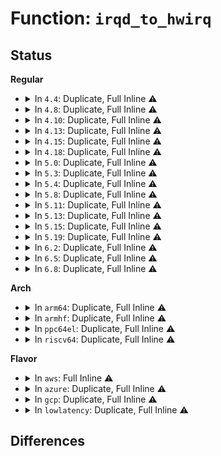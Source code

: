 # Function: <code>irqd_to_hwirq</code>

## Status
<b>Regular</b>
<ul>
<li>
<details>
<summary>In <code>4.4</code>: Duplicate, Full Inline ⚠️</summary>

**Collision:** Static Duplication

**Inline:** Full

**Transformation:** False

**Instances:**

```
In drivers/pinctrl/intel/pinctrl-baytrail.c (0)
Location: include/linux/irq.h:302
Inline: True
```
```
In drivers/gpio/gpio-intel-mid.c (0)
Location: include/linux/irq.h:302
Inline: True
```
```
In drivers/gpio/gpio-lynxpoint.c (0)
Location: include/linux/irq.h:302
Inline: True
```
```
In drivers/gpio/gpio-zx.c (0)
Location: include/linux/irq.h:302
Inline: True
```
</details>
</li>
<li>
<details>
<summary>In <code>4.8</code>: Duplicate, Full Inline ⚠️</summary>

**Collision:** Static Duplication

**Inline:** Full

**Transformation:** False

**Instances:**

```
In drivers/pinctrl/intel/pinctrl-baytrail.c (0)
Location: include/linux/irq.h:317
Inline: True
```
```
In drivers/gpio/gpio-lynxpoint.c (0)
Location: include/linux/irq.h:317
Inline: True
```
```
In drivers/gpio/gpio-zx.c (0)
Location: include/linux/irq.h:317
Inline: True
```
</details>
</li>
<li>
<details>
<summary>In <code>4.10</code>: Duplicate, Full Inline ⚠️</summary>

**Collision:** Static Duplication

**Inline:** Full

**Transformation:** False

**Instances:**

```
In drivers/pinctrl/intel/pinctrl-baytrail.c (0)
Location: include/linux/irq.h:334
Inline: True
```
```
In drivers/pinctrl/intel/pinctrl-cherryview.c (0)
Location: include/linux/irq.h:334
Inline: True
```
```
In drivers/gpio/gpio-lynxpoint.c (0)
Location: include/linux/irq.h:334
Inline: True
```
</details>
</li>
<li>
<details>
<summary>In <code>4.13</code>: Duplicate, Full Inline ⚠️</summary>

**Collision:** Static Duplication

**Inline:** Full

**Transformation:** False

**Instances:**

```
In drivers/pinctrl/intel/pinctrl-baytrail.c (0)
Location: include/linux/irq.h:372
Inline: True
```
```
In drivers/pinctrl/intel/pinctrl-cherryview.c (0)
Location: include/linux/irq.h:372
Inline: True
```
```
In drivers/gpio/gpio-lynxpoint.c (0)
Location: include/linux/irq.h:372
Inline: True
```
</details>
</li>
<li>
<details>
<summary>In <code>4.15</code>: Duplicate, Full Inline ⚠️</summary>

**Collision:** Static Duplication

**Inline:** Full

**Transformation:** False

**Instances:**

```
In drivers/pinctrl/intel/pinctrl-baytrail.c (0)
Location: include/linux/irq.h:399
Inline: True
```
```
In drivers/pinctrl/intel/pinctrl-cherryview.c (0)
Location: include/linux/irq.h:399
Inline: True
```
```
In drivers/pinctrl/intel/pinctrl-intel.c (0)
Location: include/linux/irq.h:399
Inline: True
```
```
In drivers/gpio/gpio-lynxpoint.c (0)
Location: include/linux/irq.h:399
Inline: True
```
</details>
</li>
<li>
<details>
<summary>In <code>4.18</code>: Duplicate, Full Inline ⚠️</summary>

**Collision:** Static Duplication

**Inline:** Full

**Transformation:** False

**Instances:**

```
In drivers/pinctrl/intel/pinctrl-baytrail.c (0)
Location: include/linux/irq.h:394
Inline: True
```
```
In drivers/pinctrl/intel/pinctrl-cherryview.c (0)
Location: include/linux/irq.h:394
Inline: True
```
```
In drivers/gpio/gpio-lynxpoint.c (0)
Location: include/linux/irq.h:394
Inline: True
```
</details>
</li>
<li>
<details>
<summary>In <code>5.0</code>: Duplicate, Full Inline ⚠️</summary>

**Collision:** Static Duplication

**Inline:** Full

**Transformation:** False

**Instances:**

```
In drivers/pinctrl/intel/pinctrl-baytrail.c (0)
Location: include/linux/irq.h:395
Inline: True
```
```
In drivers/pinctrl/intel/pinctrl-cherryview.c (0)
Location: include/linux/irq.h:395
Inline: True
```
```
In drivers/gpio/gpio-lynxpoint.c (0)
Location: include/linux/irq.h:395
Inline: True
```
</details>
</li>
<li>
<details>
<summary>In <code>5.3</code>: Duplicate, Full Inline ⚠️</summary>

**Collision:** Static Duplication

**Inline:** Full

**Transformation:** False

**Instances:**

```
In drivers/pinctrl/intel/pinctrl-baytrail.c (0)
Location: include/linux/irq.h:395
Inline: True
```
```
In drivers/pinctrl/intel/pinctrl-cherryview.c (0)
Location: include/linux/irq.h:395
Inline: True
```
```
In drivers/gpio/gpio-lynxpoint.c (0)
Location: include/linux/irq.h:395
Inline: True
```
</details>
</li>
<li>
<details>
<summary>In <code>5.4</code>: Duplicate, Full Inline ⚠️</summary>

**Collision:** Static Duplication

**Inline:** Full

**Transformation:** False

**Instances:**

```
In drivers/pinctrl/intel/pinctrl-baytrail.c (0)
Location: include/linux/irq.h:413
Inline: True
```
```
In drivers/pinctrl/intel/pinctrl-cherryview.c (0)
Location: include/linux/irq.h:413
Inline: True
```
```
In drivers/gpio/gpio-lynxpoint.c (0)
Location: include/linux/irq.h:413
Inline: True
```
</details>
</li>
<li>
<details>
<summary>In <code>5.8</code>: Duplicate, Full Inline ⚠️</summary>

**Collision:** Static Duplication

**Inline:** Full

**Transformation:** False

**Instances:**

```
In drivers/pinctrl/intel/pinctrl-baytrail.c (ffffffff81608e7d)
Location: include/linux/irq.h:439
Inline: True
Inline callers:
  - drivers/pinctrl/intel/pinctrl-baytrail.c:byt_irq_type
  - drivers/pinctrl/intel/pinctrl-baytrail.c:byt_irq_unmask
  - drivers/pinctrl/intel/pinctrl-baytrail.c:byt_irq_mask
  - drivers/pinctrl/intel/pinctrl-baytrail.c:byt_irq_ack
```
```
In drivers/pinctrl/intel/pinctrl-cherryview.c (ffffffff8160c11e)
Location: include/linux/irq.h:439
Inline: True
Inline callers:
  - drivers/pinctrl/intel/pinctrl-cherryview.c:chv_gpio_irq_type
  - drivers/pinctrl/intel/pinctrl-cherryview.c:chv_gpio_irq_startup
  - drivers/pinctrl/intel/pinctrl-cherryview.c:chv_gpio_irq_mask_unmask
  - drivers/pinctrl/intel/pinctrl-cherryview.c:chv_gpio_irq_ack
```
</details>
</li>
<li>
<details>
<summary>In <code>5.11</code>: Duplicate, Full Inline ⚠️</summary>

**Collision:** Static Duplication

**Inline:** Full

**Transformation:** False

**Instances:**

```
In drivers/pinctrl/intel/pinctrl-baytrail.c (ffffffff8162d58d)
Location: include/linux/irq.h:449
Inline: True
Inline callers:
  - drivers/pinctrl/intel/pinctrl-baytrail.c:byt_irq_type
  - drivers/pinctrl/intel/pinctrl-baytrail.c:byt_irq_unmask
  - drivers/pinctrl/intel/pinctrl-baytrail.c:byt_irq_mask
  - drivers/pinctrl/intel/pinctrl-baytrail.c:byt_irq_ack
```
```
In drivers/pinctrl/intel/pinctrl-cherryview.c (ffffffff81630946)
Location: include/linux/irq.h:449
Inline: True
Inline callers:
  - drivers/pinctrl/intel/pinctrl-cherryview.c:chv_gpio_irq_type
  - drivers/pinctrl/intel/pinctrl-cherryview.c:chv_gpio_irq_startup
  - drivers/pinctrl/intel/pinctrl-cherryview.c:chv_gpio_irq_mask_unmask
  - drivers/pinctrl/intel/pinctrl-cherryview.c:chv_gpio_irq_ack
```
```
In drivers/pinctrl/intel/pinctrl-intel.c (ffffffff81631898)
Location: include/linux/irq.h:449
Inline: True
Inline callers:
  - drivers/pinctrl/intel/pinctrl-intel.c:intel_gpio_irq_wake
  - drivers/pinctrl/intel/pinctrl-intel.c:intel_gpio_irq_type
  - drivers/pinctrl/intel/pinctrl-intel.c:intel_gpio_irq_mask_unmask
  - drivers/pinctrl/intel/pinctrl-intel.c:intel_gpio_irq_ack
```
</details>
</li>
<li>
<details>
<summary>In <code>5.13</code>: Duplicate, Full Inline ⚠️</summary>

**Collision:** Static Duplication

**Inline:** Full

**Transformation:** False

**Instances:**

```
In drivers/pinctrl/intel/pinctrl-baytrail.c (ffffffff816111fd)
Location: include/linux/irq.h:449
Inline: True
Inline callers:
  - drivers/pinctrl/intel/pinctrl-baytrail.c:byt_irq_type
  - drivers/pinctrl/intel/pinctrl-baytrail.c:byt_irq_unmask
  - drivers/pinctrl/intel/pinctrl-baytrail.c:byt_irq_mask
  - drivers/pinctrl/intel/pinctrl-baytrail.c:byt_irq_ack
```
```
In drivers/pinctrl/intel/pinctrl-cherryview.c (ffffffff816145e6)
Location: include/linux/irq.h:449
Inline: True
Inline callers:
  - drivers/pinctrl/intel/pinctrl-cherryview.c:chv_gpio_irq_type
  - drivers/pinctrl/intel/pinctrl-cherryview.c:chv_gpio_irq_startup
  - drivers/pinctrl/intel/pinctrl-cherryview.c:chv_gpio_irq_mask_unmask
  - drivers/pinctrl/intel/pinctrl-cherryview.c:chv_gpio_irq_ack
```
```
In drivers/pinctrl/intel/pinctrl-intel.c (ffffffff81615318)
Location: include/linux/irq.h:449
Inline: True
Inline callers:
  - drivers/pinctrl/intel/pinctrl-intel.c:intel_gpio_irq_wake
  - drivers/pinctrl/intel/pinctrl-intel.c:intel_gpio_irq_type
  - drivers/pinctrl/intel/pinctrl-intel.c:intel_gpio_irq_mask_unmask
  - drivers/pinctrl/intel/pinctrl-intel.c:intel_gpio_irq_ack
```
</details>
</li>
<li>
<details>
<summary>In <code>5.15</code>: Duplicate, Full Inline ⚠️</summary>

**Collision:** Static Duplication

**Inline:** Full

**Transformation:** False

**Instances:**

```
In drivers/pinctrl/intel/pinctrl-baytrail.c (ffffffff816804ad)
Location: include/linux/irq.h:451
Inline: True
Inline callers:
  - drivers/pinctrl/intel/pinctrl-baytrail.c:byt_irq_type
  - drivers/pinctrl/intel/pinctrl-baytrail.c:byt_irq_unmask
  - drivers/pinctrl/intel/pinctrl-baytrail.c:byt_irq_mask
  - drivers/pinctrl/intel/pinctrl-baytrail.c:byt_irq_ack
```
```
In drivers/pinctrl/intel/pinctrl-cherryview.c (ffffffff816837d6)
Location: include/linux/irq.h:451
Inline: True
Inline callers:
  - drivers/pinctrl/intel/pinctrl-cherryview.c:chv_gpio_irq_type
  - drivers/pinctrl/intel/pinctrl-cherryview.c:chv_gpio_irq_startup
  - drivers/pinctrl/intel/pinctrl-cherryview.c:chv_gpio_irq_mask_unmask
  - drivers/pinctrl/intel/pinctrl-cherryview.c:chv_gpio_irq_ack
```
```
In drivers/pinctrl/intel/pinctrl-intel.c (ffffffff816845a8)
Location: include/linux/irq.h:451
Inline: True
Inline callers:
  - drivers/pinctrl/intel/pinctrl-intel.c:intel_gpio_irq_wake
  - drivers/pinctrl/intel/pinctrl-intel.c:intel_gpio_irq_type
  - drivers/pinctrl/intel/pinctrl-intel.c:intel_gpio_irq_mask_unmask
  - drivers/pinctrl/intel/pinctrl-intel.c:intel_gpio_irq_ack
```
</details>
</li>
<li>
<details>
<summary>In <code>5.19</code>: Duplicate, Full Inline ⚠️</summary>

**Collision:** Static Duplication

**Inline:** Full

**Transformation:** False

**Instances:**

```
In kernel/irq/irq_sim.c (ffffffff8116c536)
Location: include/linux/irq.h:451
Inline: True
Inline callers:
  - kernel/irq/irq_sim.c:irq_sim_set_irqchip_state
  - kernel/irq/irq_sim.c:irq_sim_get_irqchip_state
```
```
In drivers/pinctrl/intel/pinctrl-baytrail.c (ffffffff8179c433)
Location: include/linux/irq.h:451
Inline: True
Inline callers:
  - drivers/pinctrl/intel/pinctrl-baytrail.c:byt_irq_type
  - drivers/pinctrl/intel/pinctrl-baytrail.c:byt_irq_unmask
  - drivers/pinctrl/intel/pinctrl-baytrail.c:byt_irq_mask
  - drivers/pinctrl/intel/pinctrl-baytrail.c:byt_irq_ack
```
```
In drivers/pinctrl/intel/pinctrl-cherryview.c (ffffffff8179fd63)
Location: include/linux/irq.h:451
Inline: True
Inline callers:
  - drivers/pinctrl/intel/pinctrl-cherryview.c:chv_gpio_irq_type
  - drivers/pinctrl/intel/pinctrl-cherryview.c:chv_gpio_irq_startup
  - drivers/pinctrl/intel/pinctrl-cherryview.c:chv_gpio_irq_startup
  - drivers/pinctrl/intel/pinctrl-cherryview.c:chv_gpio_irq_mask
  - drivers/pinctrl/intel/pinctrl-cherryview.c:chv_gpio_irq_ack
```
```
In drivers/pinctrl/intel/pinctrl-intel.c (ffffffff817a0c28)
Location: include/linux/irq.h:451
Inline: True
Inline callers:
  - drivers/pinctrl/intel/pinctrl-intel.c:intel_gpio_irq_wake
  - drivers/pinctrl/intel/pinctrl-intel.c:intel_gpio_irq_type
  - drivers/pinctrl/intel/pinctrl-intel.c:intel_gpio_irq_unmask
  - drivers/pinctrl/intel/pinctrl-intel.c:intel_gpio_irq_mask
  - drivers/pinctrl/intel/pinctrl-intel.c:intel_gpio_irq_ack
```
```
In drivers/gpio/gpio-crystalcove.c (ffffffff817b2deb)
Location: include/linux/irq.h:451
Inline: True
Inline callers:
  - drivers/gpio/gpio-crystalcove.c:crystalcove_irq_mask
  - drivers/gpio/gpio-crystalcove.c:crystalcove_irq_unmask
  - drivers/gpio/gpio-crystalcove.c:crystalcove_bus_sync_unlock
  - drivers/gpio/gpio-crystalcove.c:crystalcove_irq_type
```
</details>
</li>
<li>
<details>
<summary>In <code>6.2</code>: Duplicate, Full Inline ⚠️</summary>

**Collision:** Static Duplication

**Inline:** Full

**Transformation:** False

**Instances:**

```
In kernel/irq/irq_sim.c (ffffffff811a1506)
Location: include/linux/irq.h:453
Inline: True
Inline callers:
  - kernel/irq/irq_sim.c:irq_sim_set_irqchip_state
  - kernel/irq/irq_sim.c:irq_sim_get_irqchip_state
```
```
In drivers/pinctrl/intel/pinctrl-baytrail.c (ffffffff818b2e53)
Location: include/linux/irq.h:453
Inline: True
Inline callers:
  - drivers/pinctrl/intel/pinctrl-baytrail.c:byt_irq_type
  - drivers/pinctrl/intel/pinctrl-baytrail.c:byt_irq_unmask
  - drivers/pinctrl/intel/pinctrl-baytrail.c:byt_irq_mask
  - drivers/pinctrl/intel/pinctrl-baytrail.c:byt_irq_ack
```
```
In drivers/pinctrl/intel/pinctrl-cherryview.c (ffffffff818b6aa3)
Location: include/linux/irq.h:453
Inline: True
Inline callers:
  - drivers/pinctrl/intel/pinctrl-cherryview.c:chv_gpio_irq_type
  - drivers/pinctrl/intel/pinctrl-cherryview.c:chv_gpio_irq_startup
  - drivers/pinctrl/intel/pinctrl-cherryview.c:chv_gpio_irq_startup
  - drivers/pinctrl/intel/pinctrl-cherryview.c:chv_gpio_irq_mask
  - drivers/pinctrl/intel/pinctrl-cherryview.c:chv_gpio_irq_ack
```
```
In drivers/pinctrl/intel/pinctrl-intel.c (ffffffff818b7e38)
Location: include/linux/irq.h:453
Inline: True
Inline callers:
  - drivers/pinctrl/intel/pinctrl-intel.c:intel_gpio_irq_wake
  - drivers/pinctrl/intel/pinctrl-intel.c:intel_gpio_irq_type
  - drivers/pinctrl/intel/pinctrl-intel.c:intel_gpio_irq_unmask
  - drivers/pinctrl/intel/pinctrl-intel.c:intel_gpio_irq_mask
  - drivers/pinctrl/intel/pinctrl-intel.c:intel_gpio_irq_ack
```
```
In drivers/gpio/gpio-crystalcove.c (ffffffff818ccddb)
Location: include/linux/irq.h:453
Inline: True
Inline callers:
  - drivers/gpio/gpio-crystalcove.c:crystalcove_irq_mask
  - drivers/gpio/gpio-crystalcove.c:crystalcove_irq_unmask
  - drivers/gpio/gpio-crystalcove.c:crystalcove_bus_sync_unlock
  - drivers/gpio/gpio-crystalcove.c:crystalcove_irq_type
```
</details>
</li>
<li>
<details>
<summary>In <code>6.5</code>: Duplicate, Full Inline ⚠️</summary>

**Collision:** Static Duplication

**Inline:** Full

**Transformation:** False

**Instances:**

```
In kernel/irq/irq_sim.c (ffffffff811b3316)
Location: include/linux/irq.h:466
Inline: True
Inline callers:
  - kernel/irq/irq_sim.c:irq_sim_set_irqchip_state
  - kernel/irq/irq_sim.c:irq_sim_get_irqchip_state
```
```
In drivers/pinctrl/pinctrl-sx150x.c (ffffffff818f3c7c)
Location: include/linux/irq.h:466
Inline: True
Inline callers:
  - drivers/pinctrl/pinctrl-sx150x.c:sx150x_irq_set_type
  - drivers/pinctrl/pinctrl-sx150x.c:sx150x_irq_unmask
  - drivers/pinctrl/pinctrl-sx150x.c:sx150x_irq_mask
```
```
In drivers/pinctrl/intel/pinctrl-baytrail.c (ffffffff818f5ea3)
Location: include/linux/irq.h:466
Inline: True
Inline callers:
  - drivers/pinctrl/intel/pinctrl-baytrail.c:byt_irq_type
  - drivers/pinctrl/intel/pinctrl-baytrail.c:byt_irq_unmask
  - drivers/pinctrl/intel/pinctrl-baytrail.c:byt_irq_mask
  - drivers/pinctrl/intel/pinctrl-baytrail.c:byt_irq_ack
```
```
In drivers/pinctrl/intel/pinctrl-cherryview.c (ffffffff818f9b53)
Location: include/linux/irq.h:466
Inline: True
Inline callers:
  - drivers/pinctrl/intel/pinctrl-cherryview.c:chv_gpio_irq_type
  - drivers/pinctrl/intel/pinctrl-cherryview.c:chv_gpio_irq_startup
  - drivers/pinctrl/intel/pinctrl-cherryview.c:chv_gpio_irq_startup
  - drivers/pinctrl/intel/pinctrl-cherryview.c:chv_gpio_irq_mask
  - drivers/pinctrl/intel/pinctrl-cherryview.c:chv_gpio_irq_ack
```
```
In drivers/pinctrl/intel/pinctrl-intel.c (ffffffff818faea8)
Location: include/linux/irq.h:466
Inline: True
Inline callers:
  - drivers/pinctrl/intel/pinctrl-intel.c:intel_gpio_irq_wake
  - drivers/pinctrl/intel/pinctrl-intel.c:intel_gpio_irq_type
  - drivers/pinctrl/intel/pinctrl-intel.c:intel_gpio_irq_unmask
  - drivers/pinctrl/intel/pinctrl-intel.c:intel_gpio_irq_mask
  - drivers/pinctrl/intel/pinctrl-intel.c:intel_gpio_irq_ack
```
```
In drivers/gpio/gpiolib.c (ffffffff818fd6c0)
Location: include/linux/irq.h:466
Inline: True
Inline callers:
  - drivers/gpio/gpiolib.c:gpiochip_irq_disable
  - drivers/gpio/gpiolib.c:gpiochip_irq_enable
  - drivers/gpio/gpiolib.c:gpiochip_irq_unmask
  - drivers/gpio/gpiolib.c:gpiochip_irq_mask
  - drivers/gpio/gpiolib.c:gpiochip_irq_relres
  - drivers/gpio/gpiolib.c:gpiochip_irq_reqres
  - drivers/gpio/gpiolib.c:gpiochip_irq_domain_deactivate
  - drivers/gpio/gpiolib.c:gpiochip_irq_domain_activate
```
```
In drivers/gpio/gpio-crystalcove.c (ffffffff8190fe3b)
Location: include/linux/irq.h:466
Inline: True
Inline callers:
  - drivers/gpio/gpio-crystalcove.c:crystalcove_irq_mask
  - drivers/gpio/gpio-crystalcove.c:crystalcove_irq_unmask
  - drivers/gpio/gpio-crystalcove.c:crystalcove_bus_sync_unlock
  - drivers/gpio/gpio-crystalcove.c:crystalcove_irq_type
```
</details>
</li>
<li>
<details>
<summary>In <code>6.8</code>: Duplicate, Full Inline ⚠️</summary>

**Collision:** Static Duplication

**Inline:** Full

**Transformation:** False

**Instances:**

```
In kernel/irq/irq_sim.c (ffffffff811c3166)
Location: include/linux/irq.h:448
Inline: True
Inline callers:
  - kernel/irq/irq_sim.c:irq_sim_set_irqchip_state
  - kernel/irq/irq_sim.c:irq_sim_get_irqchip_state
```
```
In drivers/pinctrl/pinctrl-sx150x.c (ffffffff8193b4ac)
Location: include/linux/irq.h:448
Inline: True
Inline callers:
  - drivers/pinctrl/pinctrl-sx150x.c:sx150x_irq_set_type
  - drivers/pinctrl/pinctrl-sx150x.c:sx150x_irq_unmask
  - drivers/pinctrl/pinctrl-sx150x.c:sx150x_irq_mask
```
```
In drivers/pinctrl/intel/pinctrl-baytrail.c (ffffffff8193e42b)
Location: include/linux/irq.h:448
Inline: True
Inline callers:
  - drivers/pinctrl/intel/pinctrl-baytrail.c:byt_irq_type
  - drivers/pinctrl/intel/pinctrl-baytrail.c:byt_irq_unmask
  - drivers/pinctrl/intel/pinctrl-baytrail.c:byt_irq_mask
  - drivers/pinctrl/intel/pinctrl-baytrail.c:byt_irq_ack
```
```
In drivers/pinctrl/intel/pinctrl-cherryview.c (ffffffff81940f33)
Location: include/linux/irq.h:448
Inline: True
Inline callers:
  - drivers/pinctrl/intel/pinctrl-cherryview.c:chv_gpio_irq_type
  - drivers/pinctrl/intel/pinctrl-cherryview.c:chv_gpio_irq_mask
  - drivers/pinctrl/intel/pinctrl-cherryview.c:chv_gpio_irq_ack
```
```
In drivers/pinctrl/intel/pinctrl-intel.c (ffffffff819421d8)
Location: include/linux/irq.h:448
Inline: True
Inline callers:
  - drivers/pinctrl/intel/pinctrl-intel.c:intel_gpio_irq_wake
  - drivers/pinctrl/intel/pinctrl-intel.c:intel_gpio_irq_type
  - drivers/pinctrl/intel/pinctrl-intel.c:intel_gpio_irq_unmask
  - drivers/pinctrl/intel/pinctrl-intel.c:intel_gpio_irq_mask
  - drivers/pinctrl/intel/pinctrl-intel.c:intel_gpio_irq_ack
```
```
In drivers/gpio/gpiolib.c (ffffffff81944c60)
Location: include/linux/irq.h:448
Inline: True
Inline callers:
  - drivers/gpio/gpiolib.c:gpiochip_irq_disable
  - drivers/gpio/gpiolib.c:gpiochip_irq_enable
  - drivers/gpio/gpiolib.c:gpiochip_irq_unmask
  - drivers/gpio/gpiolib.c:gpiochip_irq_mask
  - drivers/gpio/gpiolib.c:gpiochip_irq_relres
  - drivers/gpio/gpiolib.c:gpiochip_irq_reqres
  - drivers/gpio/gpiolib.c:gpiochip_irq_domain_deactivate
  - drivers/gpio/gpiolib.c:gpiochip_irq_domain_activate
```
```
In drivers/gpio/gpio-crystalcove.c (ffffffff81957d0b)
Location: include/linux/irq.h:448
Inline: True
Inline callers:
  - drivers/gpio/gpio-crystalcove.c:crystalcove_irq_mask
  - drivers/gpio/gpio-crystalcove.c:crystalcove_irq_unmask
  - drivers/gpio/gpio-crystalcove.c:crystalcove_bus_sync_unlock
  - drivers/gpio/gpio-crystalcove.c:crystalcove_irq_type
```
</details>
</li>
</ul>
<b>Arch</b>
<ul>
<li>
<details>
<summary>In <code>arm64</code>: Duplicate, Full Inline ⚠️</summary>

**Collision:** Static Duplication

**Inline:** Full

**Transformation:** False

**Instances:**

```
In drivers/irqchip/irq-sun4i.c (0)
Location: include/linux/irq.h:413
Inline: True
```
```
In drivers/irqchip/irq-renesas-irqc.c (0)
Location: include/linux/irq.h:413
Inline: True
```
```
In drivers/pinctrl/pinctrl-ocelot.c (0)
Location: include/linux/irq.h:413
Inline: True
```
```
In drivers/pinctrl/bcm/pinctrl-bcm2835.c (0)
Location: include/linux/irq.h:413
Inline: True
```
```
In drivers/pinctrl/mvebu/pinctrl-armada-37xx.c (0)
Location: include/linux/irq.h:413
Inline: True
```
```
In drivers/pinctrl/sunxi/pinctrl-sunxi.c (0)
Location: include/linux/irq.h:413
Inline: True
```
```
In drivers/pinctrl/mediatek/mtk-eint.c (0)
Location: include/linux/irq.h:413
Inline: True
```
```
In drivers/gpio/gpio-ftgpio010.c (0)
Location: include/linux/irq.h:413
Inline: True
```
```
In drivers/gpio/gpio-mpc8xxx.c (0)
Location: include/linux/irq.h:413
Inline: True
```
```
In drivers/gpio/gpio-pl061.c (0)
Location: include/linux/irq.h:413
Inline: True
```
```
In drivers/pci/controller/pci-ftpci100.c (0)
Location: include/linux/irq.h:413
Inline: True
```
```
In drivers/pci/controller/pci-aardvark.c (0)
Location: include/linux/irq.h:413
Inline: True
```
```
In drivers/pci/controller/pcie-xilinx.c (0)
Location: include/linux/irq.h:413
Inline: True
```
</details>
</li>
<li>
<details>
<summary>In <code>armhf</code>: Duplicate, Full Inline ⚠️</summary>

**Collision:** Static Duplication

**Inline:** Full

**Transformation:** False

**Instances:**

```
In arch/arm/mach-imx/irq-common.c (c0331e38)
Location: include/linux/irq.h:413
Inline: True
Inline callers:
  - arch/arm/mach-imx/irq-common.c:mxc_set_irq_fiq
```
```
In drivers/irqchip/irq-armada-370-xp.c (c081eb48)
Location: include/linux/irq.h:413
Inline: True
Inline callers:
  - drivers/irqchip/irq-armada-370-xp.c:armada_xp_set_affinity
  - drivers/irqchip/irq-armada-370-xp.c:armada_370_xp_irq_unmask
  - drivers/irqchip/irq-armada-370-xp.c:armada_370_xp_irq_mask
```
```
In drivers/irqchip/irq-renesas-intc-irqpin.c (c081eefc)
Location: include/linux/irq.h:413
Inline: True
Inline callers:
  - drivers/irqchip/irq-renesas-intc-irqpin.c:intc_irqpin_irq_set_wake
  - drivers/irqchip/irq-renesas-intc-irqpin.c:intc_irqpin_irq_set_type
  - drivers/irqchip/irq-renesas-intc-irqpin.c:intc_irqpin_irq_disable_force
  - drivers/irqchip/irq-renesas-intc-irqpin.c:intc_irqpin_irq_enable_force
  - drivers/irqchip/irq-renesas-intc-irqpin.c:intc_irqpin_shared_irq_disable
  - drivers/irqchip/irq-renesas-intc-irqpin.c:intc_irqpin_shared_irq_enable
  - drivers/irqchip/irq-renesas-intc-irqpin.c:intc_irqpin_irq_disable
  - drivers/irqchip/irq-renesas-intc-irqpin.c:intc_irqpin_irq_enable
```
```
In drivers/irqchip/irq-renesas-irqc.c (c081faa8)
Location: include/linux/irq.h:413
Inline: True
Inline callers:
  - drivers/irqchip/irq-renesas-irqc.c:irqc_irq_set_wake
  - drivers/irqchip/irq-renesas-irqc.c:irqc_irq_set_type
```
```
In drivers/irqchip/irq-renesas-rza1.c (c081ffa8)
Location: include/linux/irq.h:413
Inline: True
Inline callers:
  - drivers/irqchip/irq-renesas-rza1.c:rza1_irqc_set_type
  - drivers/irqchip/irq-renesas-rza1.c:rza1_irqc_eoi
```
```
In drivers/pinctrl/pinctrl-ocelot.c (c08445e8)
Location: include/linux/irq.h:413
Inline: True
Inline callers:
  - drivers/pinctrl/pinctrl-ocelot.c:ocelot_irq_ack
  - drivers/pinctrl/pinctrl-ocelot.c:ocelot_irq_unmask
  - drivers/pinctrl/pinctrl-ocelot.c:ocelot_irq_mask
```
```
In drivers/pinctrl/mediatek/mtk-eint.c (c08589f8)
Location: include/linux/irq.h:413
Inline: True
Inline callers:
  - drivers/pinctrl/mediatek/mtk-eint.c:mtk_eint_irq_request_resources
```
```
In drivers/gpio/gpio-ftgpio010.c (c08684f4)
Location: include/linux/irq.h:413
Inline: True
Inline callers:
  - drivers/gpio/gpio-ftgpio010.c:ftgpio_gpio_set_irq_type
  - drivers/gpio/gpio-ftgpio010.c:ftgpio_gpio_unmask_irq
  - drivers/gpio/gpio-ftgpio010.c:ftgpio_gpio_mask_irq
  - drivers/gpio/gpio-ftgpio010.c:ftgpio_gpio_ack_irq
```
```
In drivers/gpio/gpio-mpc8xxx.c (c0869514)
Location: include/linux/irq.h:413
Inline: True
Inline callers:
  - drivers/gpio/gpio-mpc8xxx.c:mpc512x_irq_set_type
  - drivers/gpio/gpio-mpc8xxx.c:mpc8xxx_irq_set_type
  - drivers/gpio/gpio-mpc8xxx.c:mpc8xxx_irq_set_type
  - drivers/gpio/gpio-mpc8xxx.c:mpc8xxx_irq_ack
  - drivers/gpio/gpio-mpc8xxx.c:mpc8xxx_irq_mask
  - drivers/gpio/gpio-mpc8xxx.c:mpc8xxx_irq_unmask
```
```
In drivers/gpio/gpio-pl061.c (c086ea00)
Location: include/linux/irq.h:413
Inline: True
Inline callers:
  - drivers/gpio/gpio-pl061.c:pl061_irq_ack
  - drivers/gpio/gpio-pl061.c:pl061_irq_unmask
  - drivers/gpio/gpio-pl061.c:pl061_irq_mask
  - drivers/gpio/gpio-pl061.c:pl061_irq_type
```
```
In drivers/pci/controller/pci-ftpci100.c (c08a79e0)
Location: include/linux/irq.h:413
Inline: True
Inline callers:
  - drivers/pci/controller/pci-ftpci100.c:faraday_pci_unmask_irq
  - drivers/pci/controller/pci-ftpci100.c:faraday_pci_mask_irq
  - drivers/pci/controller/pci-ftpci100.c:faraday_pci_ack_irq
```
```
In drivers/pci/controller/pci-tegra.c (c08abd6c)
Location: include/linux/irq.h:413
Inline: True
Inline callers:
  - drivers/pci/controller/pci-tegra.c:tegra_msi_teardown_irq
```
```
In drivers/pci/controller/pcie-xilinx.c (c08affd8)
Location: include/linux/irq.h:413
Inline: True
Inline callers:
  - drivers/pci/controller/pcie-xilinx.c:xilinx_msi_teardown_irq
```
```
In drivers/pci/controller/dwc/pcie-uniphier.c (c08bef70)
Location: include/linux/irq.h:413
Inline: True
Inline callers:
  - drivers/pci/controller/dwc/pcie-uniphier.c:uniphier_pcie_irq_unmask
  - drivers/pci/controller/dwc/pcie-uniphier.c:uniphier_pcie_irq_mask
  - drivers/pci/controller/dwc/pcie-uniphier.c:uniphier_pcie_irq_ack
```
</details>
</li>
<li>
<details>
<summary>In <code>ppc64el</code>: Duplicate, Full Inline ⚠️</summary>

**Collision:** Static Duplication

**Inline:** Full

**Transformation:** False

**Instances:**

```
In arch/powerpc/sysdev/mpic.c (0)
Location: include/linux/irq.h:413
Inline: True
```
```
In arch/powerpc/sysdev/xics/icp-native.c (0)
Location: include/linux/irq.h:413
Inline: True
```
```
In arch/powerpc/sysdev/xics/icp-hv.c (0)
Location: include/linux/irq.h:413
Inline: True
```
```
In arch/powerpc/sysdev/xics/ics-rtas.c (0)
Location: include/linux/irq.h:413
Inline: True
```
```
In arch/powerpc/sysdev/xics/ics-opal.c (0)
Location: include/linux/irq.h:413
Inline: True
```
```
In arch/powerpc/sysdev/xics/icp-opal.c (0)
Location: include/linux/irq.h:413
Inline: True
```
```
In arch/powerpc/sysdev/xive/common.c (0)
Location: include/linux/irq.h:413
Inline: True
```
```
In arch/powerpc/platforms/powernv/pci-ioda.c (0)
Location: include/linux/irq.h:413
Inline: True
```
```
In arch/powerpc/xmon/xmon.c (0)
Location: include/linux/irq.h:413
Inline: True
```
```
In drivers/pinctrl/pinctrl-ocelot.c (0)
Location: include/linux/irq.h:413
Inline: True
```
```
In drivers/gpio/gpio-ftgpio010.c (0)
Location: include/linux/irq.h:413
Inline: True
```
```
In drivers/pci/controller/pci-ftpci100.c (0)
Location: include/linux/irq.h:413
Inline: True
```
```
In drivers/pci/controller/pcie-xilinx.c (0)
Location: include/linux/irq.h:413
Inline: True
```
</details>
</li>
<li>
<details>
<summary>In <code>riscv64</code>: Duplicate, Full Inline ⚠️</summary>

**Collision:** Static Duplication

**Inline:** Full

**Transformation:** False

**Instances:**

```
In drivers/pinctrl/pinctrl-ocelot.c (0)
Location: include/linux/irq.h:413
Inline: True
```
```
In drivers/gpio/gpio-ftgpio010.c (0)
Location: include/linux/irq.h:413
Inline: True
```
```
In drivers/pci/controller/pci-ftpci100.c (0)
Location: include/linux/irq.h:413
Inline: True
```
```
In drivers/pci/controller/pcie-xilinx.c (0)
Location: include/linux/irq.h:413
Inline: True
```
</details>
</li>
</ul>
<b>Flavor</b>
<ul>
<li>
<details>
<summary>In <code>aws</code>: Full Inline ⚠️</summary>

**Collision:** Unique Static

**Inline:** Full

**Transformation:** False

**Instances:**

```
In drivers/pinctrl/intel/pinctrl-baytrail.c (0)
Location: include/linux/irq.h:413
Inline: True
```
</details>
</li>
<li>
<details>
<summary>In <code>azure</code>: Duplicate, Full Inline ⚠️</summary>

**Collision:** Static Duplication

**Inline:** Full

**Transformation:** False

**Instances:**

```
In drivers/pinctrl/intel/pinctrl-baytrail.c (0)
Location: include/linux/irq.h:413
Inline: True
```
```
In drivers/pinctrl/intel/pinctrl-cherryview.c (0)
Location: include/linux/irq.h:413
Inline: True
```
```
In drivers/gpio/gpio-lynxpoint.c (0)
Location: include/linux/irq.h:413
Inline: True
```
</details>
</li>
<li>
<details>
<summary>In <code>gcp</code>: Duplicate, Full Inline ⚠️</summary>

**Collision:** Static Duplication

**Inline:** Full

**Transformation:** False

**Instances:**

```
In drivers/pinctrl/intel/pinctrl-baytrail.c (0)
Location: include/linux/irq.h:413
Inline: True
```
```
In drivers/pinctrl/intel/pinctrl-cherryview.c (0)
Location: include/linux/irq.h:413
Inline: True
```
```
In drivers/gpio/gpio-lynxpoint.c (0)
Location: include/linux/irq.h:413
Inline: True
```
</details>
</li>
<li>
<details>
<summary>In <code>lowlatency</code>: Duplicate, Full Inline ⚠️</summary>

**Collision:** Static Duplication

**Inline:** Full

**Transformation:** False

**Instances:**

```
In drivers/pinctrl/intel/pinctrl-baytrail.c (0)
Location: include/linux/irq.h:413
Inline: True
```
```
In drivers/pinctrl/intel/pinctrl-cherryview.c (0)
Location: include/linux/irq.h:413
Inline: True
```
```
In drivers/gpio/gpio-lynxpoint.c (0)
Location: include/linux/irq.h:413
Inline: True
```
</details>
</li>
</ul>

## Differences
